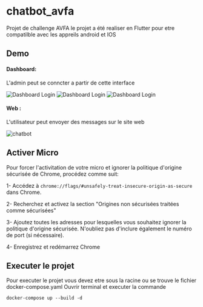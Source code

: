 # chatbot_avfa
Projet de challenge AVFA 
le projet a été realiser en Flutter pour etre compatilble avec les appreils android et IOS 

## Demo
#### Dashboard: 
L'admin peut se conncter a partir de cette interface


<img src="https://drive.google.com/uc?export=view&id=1z_zBRw1oQURSIg8mEXhxwXDqbPk8ewfq" title="Dashboard Login">


<img src="https://drive.google.com/uc?export=view&id=18tmcewdp2xKmnYDH8j_REm8rWPF0EJaX" title="Dashboard Login">


<img src="https://drive.google.com/uc?export=view&id=1cPdXTWIddSuqPgzYLpqFc6AWS47Q2rGG" title="Dashboard Login">



#### Web  : 
L'utilisateur peut envoyer des messages sur le site web  

<img src="https://drive.google.com/uc?export=view&id=1NP3iCpnlZsVIJ5eYMovS57tdV1NkyRbk"  title="chatbot">

## Activer Micro
Pour forcer l'activitation de votre micro et ignorer la politique d'origine sécurisée de Chrome, procédez comme suit:

1- Accédez à `chrome://flags/#unsafely-treat-insecure-origin-as-secure` dans Chrome.

2- Recherchez et activez la section "Origines non sécurisées traitées comme sécurisées"

3- Ajoutez toutes les adresses pour lesquelles vous souhaitez ignorer la politique d'origine sécurisée. N'oubliez pas d'inclure également le numéro de port (si nécessaire).

4- Enregistrez et redémarrez Chrome



## Executer le projet

Pour executer le projet vous devez etre sous la racine ou se trouve le fichier docker-compose.yaml 
Ouvrir terminal et executer la commande
```
docker-compose up --build -d 
```

